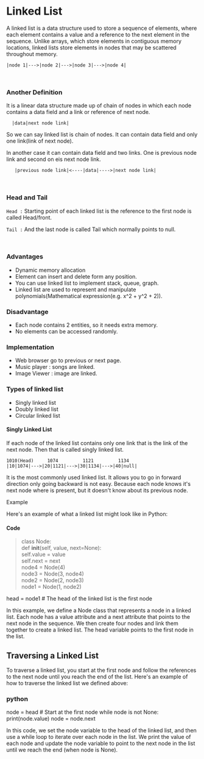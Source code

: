 # Linked List

A linked list is a data structure used to store a sequence of elements, where each element contains a value and a reference to the next element in the sequence. Unlike arrays, which store elements in contiguous memory locations, linked lists store elements in nodes that may be scattered throughout memory.

    |node 1|--->|node 2|--->|node 3|--->|node 4|

<br />

### Another Definition  

It is a linear data structure made up of chain of nodes in which each node contains a data field and a link or reference of next node.

      |data|next node link|

So we can say linked list is chain of nodes. It can contain data field and only one link(link of next node).

In another case it can contain data field and two links. One is previous node link and second on eis next node link. 

       |previous node link|<----|data|---->|next node link| 
<br />

###  Head and Tail
`Head :` Starting point of each linked list is the reference to the first node is called Head/front.

`Tail :` And the last node is called Tail which normally points to null.

<br />

### Advantages

- Dynamic memory allocation
- Element can insert and delete form any position.
- You can use linked list to implement stack, queue, graph.
- Linked list are used to represent and manipulate polynomials(Mathematical expression(e.g. x^2 + y^2 + 2)).

### Disadvantage

- Each node contains 2 entities, so it needs extra memory.
- No elements can be accessed randomly.

### Implementation

- Web browser go to previous or next page.
- Music player : songs are linked.
- Image Viewer : image are linked.

### Types of linked list

- Singly linked list
- Doubly linked list
- Circular linked list

#### Singly Linked List
If each node of the linked list contains only one link that is the link of the next node. Then that is called singly linked list.

    1010(Head)     1074         1121         1134
    |10|1074|--->|20|1121|--->|30|1134|--->|40|null|

It is the most commonly used linked list. It allows you to go in forward direction only going backward is not easy. Because each node knows it's next node where is present, but it doesn't know about its previous node.


Example

Here's an example of what a linked list might look like in Python:

#### Code

> class Node:<br/>
    def __init__(self, value, next=None):<br/>
        self.value = value<br/>
        self.next = next<br/>
node4 = Node(4)<br/>
node3 = Node(3, node4)<br/>
node2 = Node(2, node3)<br/>
node1 = Node(1, node2)

head = node1  # The head of the linked list is the first node

In this example, we define a Node class that represents a node in a linked list. Each node has a value attribute and a next attribute that points to the next node in the sequence. We then create four nodes and link them together to create a linked list. The head variable points to the first node in the list.

## Traversing a Linked List

To traverse a linked list, you start at the first node and follow the references to the next node until you reach the end of the list. Here's an example of how to traverse the linked list we defined above:

### python

node = head  # Start at the first node
while node is not None:
    print(node.value)
    node = node.next

In this code, we set the node variable to the head of the linked list, and then use a while loop to iterate over each node in the list. We print the value of each node and update the node variable to point to the next node in the list until we reach the end (when node is None).